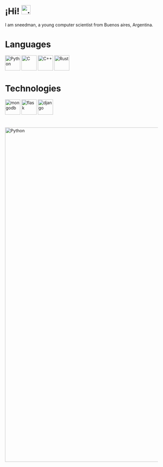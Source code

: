 # ¡Hi! <img src="https://raw.githubusercontent.com/rahulbanerjee26/githubProfileReadmeGenerator/main/gifs/wave.gif" alt="gif" width="30" height="30">

I am sneedman, a young computer scientist from Buenos aires, Argentina.

# Languages
<div align="left">
        <img src="https://raw.githubusercontent.com/rahulbanerjee26/githubProfileReadmeGenerator/main/icons/python.svg" alt="Python" width="50" height="50">
        <img src="https://raw.githubusercontent.com/rahulbanerjee26/githubProfileReadmeGenerator/main/icons/c.svg" alt="C" width="50" height="50">
        <img src="https://raw.githubusercontent.com/rahulbanerjee26/githubProfileReadmeGenerator/main/icons/cpp.svg" alt="C++" width="50" height="50">
        <img src="https://raw.githubusercontent.com/rahulbanerjee26/githubProfileReadmeGenerator/main/icons/rust.svg" alt="Rust" width="50" height="50">
</div>

# Technologies
<div align="left">
        <img src="https://raw.githubusercontent.com/rahulbanerjee26/githubProfileReadmeGenerator/main/icons/mongodb.svg" alt="mongodb" width="50" height="50">
        <img src="https://raw.githubusercontent.com/rahulbanerjee26/githubProfileReadmeGenerator/main/icons/flask.svg" alt="flask" width="50" height="50">
        <img src="https://raw.githubusercontent.com/rahulbanerjee26/githubProfileReadmeGenerator/main/icons/django.svg" alt="django" width="50" height="50">
</div>

#
<img src="https://raw.githubusercontent.com/rahulbanerjee26/githubProfileReadmeGenerator/main/banners/banner7.png" alt="Python" width="1100">

